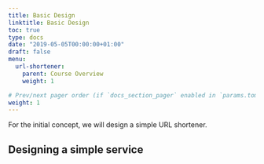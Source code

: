 ```yaml
---
title: Basic Design
linktitle: Basic Design
toc: true
type: docs
date: "2019-05-05T00:00:00+01:00"
draft: false
menu:
  url-shortener:
    parent: Course Overview
    weight: 1

# Prev/next pager order (if `docs_section_pager` enabled in `params.toml`)
weight: 1
---
```


For the initial concept, we will design a simple URL shortener.

## Designing a simple service
